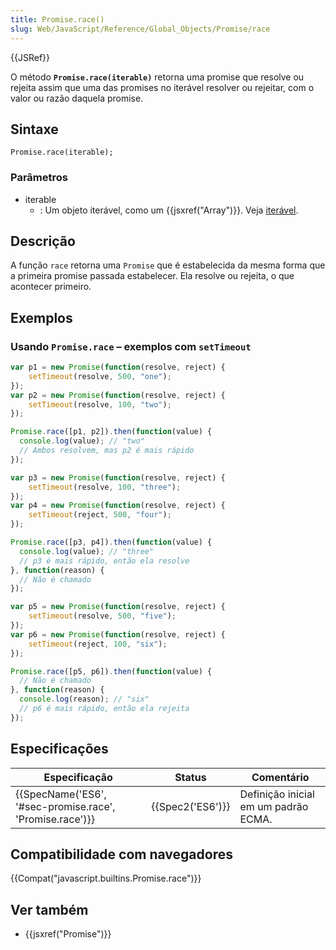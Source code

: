 ```yaml
---
title: Promise.race()
slug: Web/JavaScript/Reference/Global_Objects/Promise/race
---
```

{{JSRef}}

O método **`Promise.race(iterable)`** retorna uma promise que resolve ou rejeita assim que uma das promises no iterável resolver ou rejeitar, com o valor ou razão daquela promise.

## Sintaxe

```
Promise.race(iterable);
```

### Parâmetros

- iterable
  - : Um objeto iterável, como um {{jsxref("Array")}}. Veja [iterável](/pt-BR/docs/Web/JavaScript/Guide/iterable).

## Descrição

A função `race` retorna uma `Promise` que é estabelecida da mesma forma que a primeira promise passada estabelecer. Ela resolve ou rejeita, o que acontecer primeiro.

## Exemplos

### Usando `Promise.race` – exemplos com `setTimeout`

```js
var p1 = new Promise(function(resolve, reject) {
    setTimeout(resolve, 500, "one");
});
var p2 = new Promise(function(resolve, reject) {
    setTimeout(resolve, 100, "two");
});

Promise.race([p1, p2]).then(function(value) {
  console.log(value); // "two"
  // Ambos resolvem, mas p2 é mais rápido
});

var p3 = new Promise(function(resolve, reject) {
    setTimeout(resolve, 100, "three");
});
var p4 = new Promise(function(resolve, reject) {
    setTimeout(reject, 500, "four");
});

Promise.race([p3, p4]).then(function(value) {
  console.log(value); // "three"
  // p3 é mais rápido, então ela resolve
}, function(reason) {
  // Não é chamado
});

var p5 = new Promise(function(resolve, reject) {
    setTimeout(resolve, 500, "five");
});
var p6 = new Promise(function(resolve, reject) {
    setTimeout(reject, 100, "six");
});

Promise.race([p5, p6]).then(function(value) {
  // Não é chamado
}, function(reason) {
  console.log(reason); // "six"
  // p6 é mais rápido, então ela rejeita
});
```

## Especificações

| Especificação                                                                | Status               | Comentário                           |
| ---------------------------------------------------------------------------- | -------------------- | ------------------------------------ |
| {{SpecName('ES6', '#sec-promise.race', 'Promise.race')}} | {{Spec2('ES6')}} | Definição inicial em um padrão ECMA. |

## Compatibilidade com navegadores

{{Compat("javascript.builtins.Promise.race")}}

## Ver também

- {{jsxref("Promise")}}
